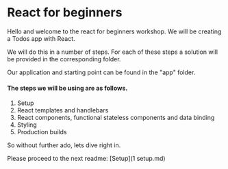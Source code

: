 # React for beginners

Hello and welcome to the react for beginners workshop. 
We will be creating a Todos app with React. 

We will do this in a number of steps. For each of these steps a solution will be provided in the corresponding folder.

Our application and starting point can be found in the "app" folder.

#### The steps we will be using are as follows.

1. Setup
2. React templates and handlebars
3. React components, functional stateless components and data binding
4. Styling
5. Production builds

So without further ado, lets dive right in.

Please proceed to the next readme: [Setup](1 setup.md)
